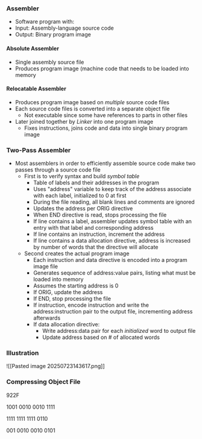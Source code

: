 ### Assembler
- Software program with:
- Input: Assembly-language source code
- Output: Binary program image

#### Absolute Assembler
- Single assembly source file
- Produces program image (machine code that needs to be loaded into memory
#### Relocatable Assembler
- Produces program image based on *multiple* source code files
- Each source code files is converted into a separate object file
	- Not executable since some have references to parts in other files
- Later joined together by *Linker* into one program image
	- Fixes instructions, joins code and data into single binary program image

### Two-Pass Assembler
- Most assemblers in order to efficiently assemble source code make two passes through a source code file
	- First is to verify syntax and build *symbol table*
		- Table of labels and their addresses in the program
		- Uses "address" variable to keep track of the address associate with each label, initialized to 0 at first
		- During the file reading, all blank lines and comments are ignored
		- Updates the address per ORIG directive
		- When END directive is read, stops processing the file
		- If line contains a label, assembler updates symbol table with an entry with that label and corresponding address
		- If line contains an instruction, increment the address
		- If line contains a data allocation directive, address is increased by number of words that the directive will allocate
	- Second creates the actual program image
		- Each instruction and data directive is encoded into a program image file
		- Generates sequence of address:value pairs, listing what must be loaded into memory
		- Assumes the starting address is 0
		- If ORIG, update the address
		- If END, stop processing the file
		- If instruction, encode instruction and write the address:instruction pair to the output file, incrementing address afterwards
		- If data allocation directive:
			- Write address:data pair for each *initialized* word to output file
			- Update address based on # of allocated words

### Illustration
![[Pasted image 20250723143617.png]]

### Compressing Object File

922F

1001 0010 0010 1111

1111 1111 1111 0110

001 0010 0010 0101